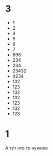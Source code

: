 # 3
* 1
* 2
* 3
* 5
* 6
* 7
* 898
* 234
* 234
* 23432
* 4234
* 132
* 123
* 132
* 132
* 123
* 132
* 123

# 1
А тут что то нужное